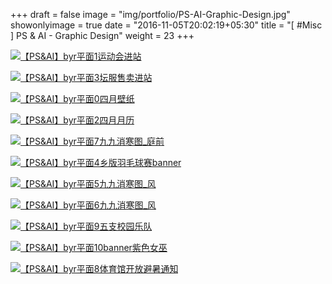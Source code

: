 +++
draft = false
image = "img/portfolio/PS-AI-Graphic-Design.jpg"
showonlyimage = true
date = "2016-11-05T20:02:19+05:30"
title = "[ #Misc ] PS & AI - Graphic Design"
weight = 23
+++

[![【PS&AI】byr平面1运动会进站][1]][1]

[![【PS&AI】byr平面3坛服售卖进站][2]][2]

[![【PS&AI】byr平面0四月壁纸][3]][3]

[![【PS&AI】byr平面2四月月历][4]][4]

[![【PS&AI】byr平面7九九消寒图_庭前][5]][5]

[![【PS&AI】byr平面4乡版羽毛球赛banner][6]][6]

[![【PS&AI】byr平面5九九消寒图_风][7]][7]

[![【PS&AI】byr平面6九九消寒图_风][8]][8]

[![【PS&AI】byr平面9五支校园乐队][9]][9]

[![【PS&AI】byr平面10banner紫色女巫][10]][10]

[![【PS&AI】byr平面8体育馆开放避暑通知][11]][11]

[1]: /img/portfolio/【PS&AI】byr平面1运动会进站.jpg
[2]: /img/portfolio/【PS&AI】byr平面3坛服售卖进站.jpg
[3]: /img/portfolio/【PS&AI】byr平面0四月壁纸.jpg
[4]: /img/portfolio/【PS&AI】byr平面2四月月历.jpg
[5]: /img/portfolio/【PS&AI】byr平面7九九消寒图_庭前.jpg
[6]: /img/portfolio/【PS&AI】byr平面4乡版羽毛球赛banner.jpg
[7]: /img/portfolio/【PS&AI】byr平面5九九消寒图_风.jpg
[8]: /img/portfolio/【PS&AI】byr平面6九九消寒图_风.jpg
[9]: /img/portfolio/【PS&AI】byr平面9五支校园乐队.jpg
[10]: /img/portfolio/【PS&AI】byr平面10banner紫色女巫.jpg
[11]: /img/portfolio/【PS&AI】byr平面8体育馆开放避暑通知.jpg
